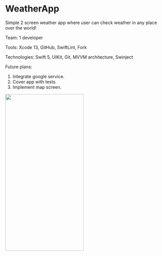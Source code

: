 # WeatherApp

Simple 2 screen weather app where user can check weather in any place over the world!

Team: 1 developer

Tools: Xcode 13, GitHub, SwiftLint, Fork

Technologies: Swift 5, UIKit, Git, MVVM architecture, Swinject

Future plans:
1. Integrate google service.
2. Cover app with tests.
3. Implement map screen.

<img src="https://user-images.githubusercontent.com/89259822/175763511-792c9a11-5056-4000-80fb-94e5c8040381.png" width="250" height="500">
